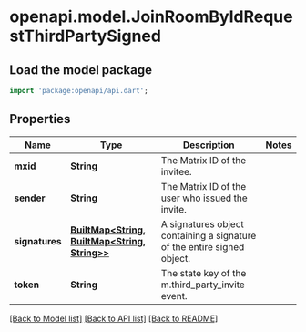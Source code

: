 # openapi.model.JoinRoomByIdRequestThirdPartySigned

## Load the model package
```dart
import 'package:openapi/api.dart';
```

## Properties
Name | Type | Description | Notes
------------ | ------------- | ------------- | -------------
**mxid** | **String** | The Matrix ID of the invitee. | 
**sender** | **String** | The Matrix ID of the user who issued the invite. | 
**signatures** | [**BuiltMap&lt;String, BuiltMap&lt;String, String&gt;&gt;**](BuiltMap.md) | A signatures object containing a signature of the entire signed object. | 
**token** | **String** | The state key of the m.third_party_invite event. | 

[[Back to Model list]](../README.md#documentation-for-models) [[Back to API list]](../README.md#documentation-for-api-endpoints) [[Back to README]](../README.md)


